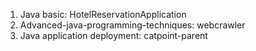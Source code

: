 1. Java basic: HotelReservationApplication
2. Advanced-java-programming-techniques: webcrawler
3. Java application deployment: catpoint-parent
